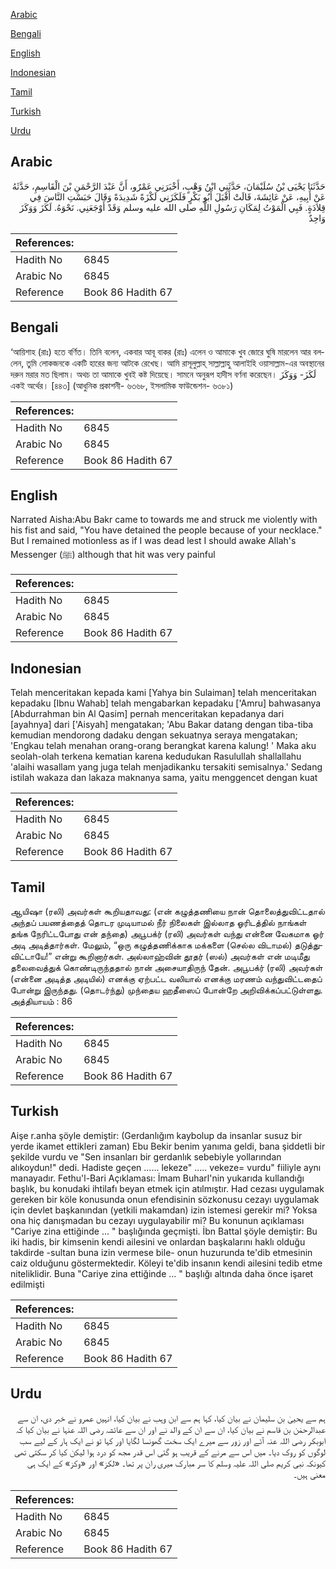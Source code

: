 [Arabic](#arabic)

[Bengali](#bengali)

[English](#english)

[Indonesian](#indonesian)

[Tamil](#tamil)

[Turkish](#turkish)

[Urdu](#urdu)

## Arabic


<div dir="rtl" lang="ar" style={{fontSize:'larger',backgroundColor:'#f8f9fa',padding:20}}>
حَدَّثَنَا يَحْيَى بْنُ سُلَيْمَانَ، حَدَّثَنِي ابْنُ وَهْبٍ، أَخْبَرَنِي عَمْرٌو، أَنَّ عَبْدَ الرَّحْمَنِ بْنَ الْقَاسِمِ، حَدَّثَهُ عَنْ أَبِيهِ، عَنْ عَائِشَةَ، قَالَتْ أَقْبَلَ أَبُو بَكْرٍ فَلَكَزَنِي لَكْزَةً شَدِيدَةً وَقَالَ حَبَسْتِ النَّاسَ فِي قِلاَدَةٍ‏.‏ فَبِي الْمَوْتُ لِمَكَانِ رَسُولِ اللَّهِ صلى الله عليه وسلم وَقَدْ أَوْجَعَنِي‏.‏ نَحْوَهُ‏.‏ لَكَزَ وَوَكَزَ وَاحِدٌ
</div>
<div style={{backgroundColor:'#f8f9fa',padding:20, marginBottom: 10}}><table> <thead> <tr> <th>References:</th> <th></th> </tr> </thead> <tbody><tr><td>Hadith No</td><td>6845</td></tr><tr><td>Arabic No</td><td>6845</td></tr><tr><td>Reference</td><td>Book 86 Hadith 67</td></tr></tbody></table></div>

## Bengali


<div dir="ltr" lang="bn" style={{fontSize:'larger',backgroundColor:'#f8f9fa',padding:20}}>
‘আয়িশাহ (রাঃ) হতে বর্ণিত। তিনি বলেন, একবার আবূ বাকর (রাঃ) এলেন ও আমাকে খুব জোরে ঘুষি মারলেন আর বললেন, তুমি লোকজনকে একটি হারের জন্য আটকে রেখেছ। আমি রাসূলুল্লাহ্ সাল্লাল্লাহু আলাইহি ওয়াসাল্লাম-এর অবস্থানের দরুন মরার মত ছিলাম। অথচ তা আমাকে খুবই কষ্ট দিয়েছে। সামনে অনুরূপ হাদীস বর্ণনা করেছেন। لَكَزَ- وَوَكَزَ একই অর্থের। [৪৪৩] (আধুনিক প্রকাশনী- ৬৩৬৮, ইসলামিক ফাউন্ডেশন- ৬৩৮১)
</div>
<div style={{backgroundColor:'#f8f9fa',padding:20, marginBottom: 10}}><table> <thead> <tr> <th>References:</th> <th></th> </tr> </thead> <tbody><tr><td>Hadith No</td><td>6845</td></tr><tr><td>Arabic No</td><td>6845</td></tr><tr><td>Reference</td><td>Book 86 Hadith 67</td></tr></tbody></table></div>

## English


<div dir="ltr" lang="en" style={{fontSize:'larger',backgroundColor:'#f8f9fa',padding:20}}>
Narrated Aisha:Abu Bakr came to towards me and struck me violently with his fist and said, "You have detained the people because of your necklace." But I remained motionless as if I was dead lest I should awake Allah's Messenger (ﷺ) although that hit was very painful
</div>
<div style={{backgroundColor:'#f8f9fa',padding:20, marginBottom: 10}}><table> <thead> <tr> <th>References:</th> <th></th> </tr> </thead> <tbody><tr><td>Hadith No</td><td>6845</td></tr><tr><td>Arabic No</td><td>6845</td></tr><tr><td>Reference</td><td>Book 86 Hadith 67</td></tr></tbody></table></div>

## Indonesian


<div dir="ltr" lang="id" style={{fontSize:'larger',backgroundColor:'#f8f9fa',padding:20}}>
Telah menceritakan kepada kami [Yahya bin Sulaiman] telah menceritakan kepadaku [Ibnu Wahab] telah mengabarkan kepadaku ['Amru] bahwasanya [Abdurrahman bin Al Qasim] pernah menceritakan kepadanya dari [ayahnya] dari ['Aisyah] mengatakan; 'Abu Bakar datang dengan tiba-tiba kemudian mendorong dadaku dengan sekuatnya seraya mengatakan; 'Engkau telah menahan orang-orang berangkat karena kalung! ' Maka aku seolah-olah terkena kematian karena kedudukan Rasulullah shallallahu 'alaihi wasallam yang juga telah menjadikanku tersakiti semisalnya.' Sedang istilah wakaza dan lakaza maknanya sama, yaitu menggencet dengan kuat
</div>
<div style={{backgroundColor:'#f8f9fa',padding:20, marginBottom: 10}}><table> <thead> <tr> <th>References:</th> <th></th> </tr> </thead> <tbody><tr><td>Hadith No</td><td>6845</td></tr><tr><td>Arabic No</td><td>6845</td></tr><tr><td>Reference</td><td>Book 86 Hadith 67</td></tr></tbody></table></div>

## Tamil


<div dir="ltr" lang="ta" style={{fontSize:'larger',backgroundColor:'#f8f9fa',padding:20}}>
ஆயிஷா (ரலி) அவர்கள் கூறியதாவது: (என் கழுத்தணியை நான் தொலைத்துவிட்டதால் அந்தப் பயணத்தைத் தொடர முடியாமல் நீர் நிலைகள் இல்லாத ஓரிடத்தில் நாங்கள் தங்க நேரிட்டபோது என் தந்தை) அபூபக்ர் (ரலி) அவர்கள் வந்து என்னை வேகமாக ஓர் அடி அடித்தார்கள். மேலும், “ஒரு கழுத்தணிக்காக மக்களை (செல்ல விடாமல்) தடுத்துவிட்டாயே!” என்று கூறினார்கள். அல்லாஹ்வின் தூதர் (ஸல்) அவர்கள் என் மடிமீது தலைவைத்துக் கொண்டிருந்ததால் நான் அசையாதிருந் தேன். அபூபக்ர் (ரலி) அவர்கள் (என்னை அடித்த அடியில்) எனக்கு ஏற்பட்ட வலியால் எனக்கு மரணம் வந்துவிட்டதைப் போன்று இருந்தது. (தொடர்ந்து) முந்தைய ஹதீஸைப் போன்றே அறிவிக்கப்பட்டுள்ளது. அத்தியாயம் : 86
</div>
<div style={{backgroundColor:'#f8f9fa',padding:20, marginBottom: 10}}><table> <thead> <tr> <th>References:</th> <th></th> </tr> </thead> <tbody><tr><td>Hadith No</td><td>6845</td></tr><tr><td>Arabic No</td><td>6845</td></tr><tr><td>Reference</td><td>Book 86 Hadith 67</td></tr></tbody></table></div>

## Turkish


<div dir="ltr" lang="tr" style={{fontSize:'larger',backgroundColor:'#f8f9fa',padding:20}}>
Aişe r.anha şöyle demiştir: (Gerdanlığım kaybolup da insanlar susuz bir yerde ikamet ettikleri zaman) Ebu Bekir benim yanıma geldi, bana şiddetli bir şekilde vurdu ve "Sen insanları bir gerdanlık sebebiyle yollarından alıkoydun!" dedi. Hadiste geçen ...... lekeze" ..... vekeze= vurdu" fiiliyle aynı manayadır. Fethu'l-Bari Açıklaması: İmam Buharl'nin yukarıda kullandığı başlık, bu konudaki ihtilafı beyan etmek için atılmıştır. Had cezası uygulamak gereken bir köle konusunda onun efendisinin sözkonusu cezayı uygulamak için devlet başkanından (yetkili makamdan) izin istemesi gerekir mi? Yoksa ona hiç danışmadan bu cezayı uygulayabilir mi? Bu konunun açıklaması "Cariye zina ettiğinde ... " başlığında geçmişti. İbn Battal şöyle demiştir: Bu iki hadis, bir kimsenin kendi ailesini ve onlardan başkalarını haklı olduğu takdirde -sultan buna izin vermese bile- onun huzurunda te'dib etmesinin caiz olduğunu göstermektedir. Köleyi te'dib insanın kendi ailesini tedib etme niteliklidir. Buna "Cariye zina ettiğinde ... " başlığı altında daha önce işaret edilmişti
</div>
<div style={{backgroundColor:'#f8f9fa',padding:20, marginBottom: 10}}><table> <thead> <tr> <th>References:</th> <th></th> </tr> </thead> <tbody><tr><td>Hadith No</td><td>6845</td></tr><tr><td>Arabic No</td><td>6845</td></tr><tr><td>Reference</td><td>Book 86 Hadith 67</td></tr></tbody></table></div>

## Urdu


<div dir="rtl" lang="ur" style={{fontSize:'larger',backgroundColor:'#f8f9fa',padding:20}}>
ہم سے یحییٰ بن سلیمان نے بیان کیا، کہا ہم سے ابن وہب نے بیان کیا، انہیں عمرو نے خبر دی، ان سے عبدالرحمٰن بن قاسم نے بیان کیا، ان سے ان کے والد نے اور ان سے عائشہ رضی اللہ عنہا نے بیان کیا کہ ابوبکر رضی اللہ عنہ آئے اور زور سے میرے ایک سخت گھونسا لگایا اور کہا تو نے ایک ہار کے لیے سب لوگوں کو روک دیا۔ میں اس سے مرنے کے قریب ہو گئی اس قدر مجھ کو درد ہوا لیکن کیا کر سکتی تھی کیونکہ نبی کریم صلی اللہ علیہ وسلم کا سر مبارک میری ران پر تھا۔ «لكز» اور «وكز» کے ایک ہی معنی ہیں۔
</div>
<div style={{backgroundColor:'#f8f9fa',padding:20, marginBottom: 10}}><table> <thead> <tr> <th>References:</th> <th></th> </tr> </thead> <tbody><tr><td>Hadith No</td><td>6845</td></tr><tr><td>Arabic No</td><td>6845</td></tr><tr><td>Reference</td><td>Book 86 Hadith 67</td></tr></tbody></table></div>